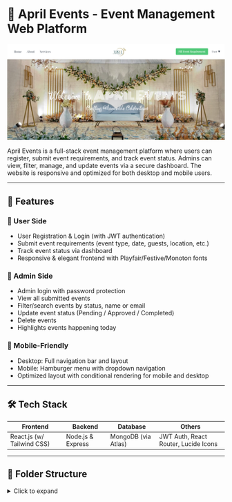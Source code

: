 # 🎉 April Events - Event Management Web Platform


![April Events Banner](frontend/public/homepage.png)

April Events is a full-stack event management platform where users can register, submit event requirements, and track event status. Admins can view, filter, manage, and update events via a secure dashboard. The website is responsive and optimized for both desktop and mobile users.

---

## 🚀 Features

### 👤 User Side
- User Registration & Login (with JWT authentication)
- Submit event requirements (event type, date, guests, location, etc.)
- Track event status via dashboard
- Responsive & elegant frontend with Playfair/Festive/Monoton fonts

### 🔐 Admin Side
- Admin login with password protection
- View all submitted events
- Filter/search events by status, name or email
- Update event status (Pending / Approved / Completed)
- Delete events
- Highlights events happening today

### 📱 Mobile-Friendly
- Desktop: Full navigation bar and layout
- Mobile: Hamburger menu with dropdown navigation
- Optimized layout with conditional rendering for mobile and desktop

---

## 🛠️ Tech Stack

| Frontend            | Backend         | Database     | Others                      |
|---------------------|-----------------|--------------|-----------------------------|
| React.js (w/ Tailwind CSS) | Node.js & Express | MongoDB (via Atlas) | JWT Auth, React Router, Lucide Icons |

---
## 📁 Folder Structure

<details>
<summary>Click to expand</summary>

```plaintext
april-events/
├── backend/
│   ├── models/
│   ├── routes/
│   └── server.js
│
├── frontend/
│   ├── public/
│   │   ├── aprileventslogo.jpeg
│   │   └── hero.jpg
│   ├── src/
│   │   ├── pages/
│   │   │   ├── HomePage.js
│   │   │   ├── EventForm.js
│   │   │   ├── AdminLogin.js
│   │   │   ├── AdminDashboard.js
│   │   │   ├── UserLogin.js
│   │   │   └── UserRegister.js
│   │   └── App.js
│   └── package.json
│
├── .gitignore
├── README.md
└── .env (Not included in repo)


Developed with 💚 by Sidharth M

